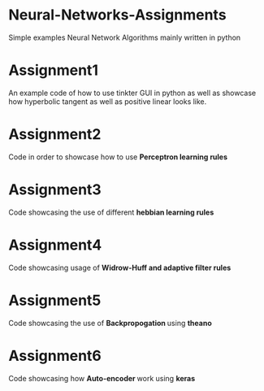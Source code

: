 # Neural-Networks-Assignments
Simple examples Neural Network Algorithms mainly written in python <br>
# Assignment1 <br>
An example code of how to use tinkter GUI in python as well as showcase how hyperbolic tangent as well as positive linear looks like. <br>
# Assignment2 <br>
Code in order to showcase how to use <b>Perceptron learning rules</b> <br>
# Assignment3 <br>
Code showcasing the use of different <b> hebbian learning rules </b> <br>
# Assignment4 <br>
Code showcasing usage of <b> Widrow-Huff and adaptive filter rules </b> <br>
# Assignment5 <br>
Code showcasing the use of <b>Backpropogation </b> using <b>theano</b> <br>
# Assignment6 <br>
Code showcasing how <b> Auto-encoder </b> work using <b> keras </b> <br>
